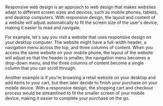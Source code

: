 

Responsive web design is an approach to web design that makes websites adapt to different screen sizes and devices, such as mobile phones, tablets, and desktop computers. With responsive design, the layout and content of a website will adjust automatically to fit the screen size of the user's device, making it easier to read and navigate.

For example, let's say you visit a website that uses responsive design on your desktop computer. The website might have a full-width header, a navigation menu across the top, and three columns of content. When you access the same website on your mobile phone, the layout of the website will adjust so that the header is smaller, the navigation menu becomes a drop-down menu, and the three columns of content become a single column that you can scroll through.

Another example is if you're browsing a retail website on your desktop and add items to your cart, but then later decide to finish your purchase on your mobile device. With a responsive design, the shopping cart and checkout process would be streamlined to fit the smaller screen of your mobile device, making it easier to complete your purchase on the go.